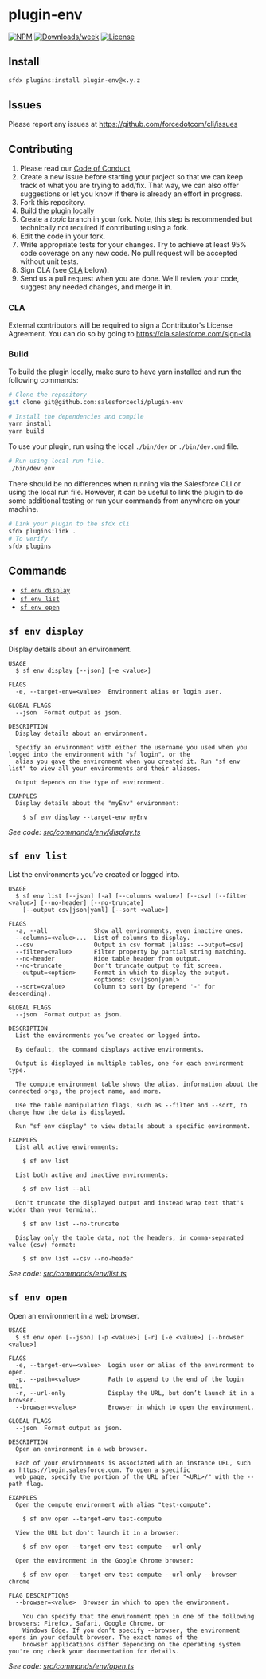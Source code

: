 # plugin-env

[![NPM](https://img.shields.io/npm/v/@salesforce/plugin-env.svg?label=@salesforce/plugin-env)](https://www.npmjs.com/package/@salesforce/plugin-env) [![Downloads/week](https://img.shields.io/npm/dw/@salesforce/plugin-env.svg)](https://npmjs.org/package/@salesforce/plugin-env) [![License](https://img.shields.io/badge/License-BSD%203--Clause-brightgreen.svg)](https://raw.githubusercontent.com/salesforcecli/plugin-env/main/LICENSE.txt)

## Install

```bash
sfdx plugins:install plugin-env@x.y.z
```

## Issues

Please report any issues at https://github.com/forcedotcom/cli/issues

## Contributing

1. Please read our [Code of Conduct](CODE_OF_CONDUCT.md)
2. Create a new issue before starting your project so that we can keep track of
   what you are trying to add/fix. That way, we can also offer suggestions or
   let you know if there is already an effort in progress.
3. Fork this repository.
4. [Build the plugin locally](#build)
5. Create a _topic_ branch in your fork. Note, this step is recommended but technically not required if contributing using a fork.
6. Edit the code in your fork.
7. Write appropriate tests for your changes. Try to achieve at least 95% code coverage on any new code. No pull request will be accepted without unit tests.
8. Sign CLA (see [CLA](#cla) below).
9. Send us a pull request when you are done. We'll review your code, suggest any needed changes, and merge it in.

### CLA

External contributors will be required to sign a Contributor's License
Agreement. You can do so by going to https://cla.salesforce.com/sign-cla.

### Build

To build the plugin locally, make sure to have yarn installed and run the following commands:

```bash
# Clone the repository
git clone git@github.com:salesforcecli/plugin-env

# Install the dependencies and compile
yarn install
yarn build
```

To use your plugin, run using the local `./bin/dev` or `./bin/dev.cmd` file.

```bash
# Run using local run file.
./bin/dev env
```

There should be no differences when running via the Salesforce CLI or using the local run file. However, it can be useful to link the plugin to do some additional testing or run your commands from anywhere on your machine.

```bash
# Link your plugin to the sfdx cli
sfdx plugins:link .
# To verify
sfdx plugins
```

## Commands

<!-- commands -->

- [`sf env display`](#sf-env-display)
- [`sf env list`](#sf-env-list)
- [`sf env open`](#sf-env-open)

## `sf env display`

Display details about an environment.

```
USAGE
  $ sf env display [--json] [-e <value>]

FLAGS
  -e, --target-env=<value>  Environment alias or login user.

GLOBAL FLAGS
  --json  Format output as json.

DESCRIPTION
  Display details about an environment.

  Specify an environment with either the username you used when you logged into the environment with "sf login", or the
  alias you gave the environment when you created it. Run "sf env list" to view all your environments and their aliases.

  Output depends on the type of environment.

EXAMPLES
  Display details about the "myEnv" environment:

    $ sf env display --target-env myEnv
```

_See code: [src/commands/env/display.ts](https://github.com/salesforcecli/plugin-env/blob/2.2.4/src/commands/env/display.ts)_

## `sf env list`

List the environments you’ve created or logged into.

```
USAGE
  $ sf env list [--json] [-a] [--columns <value>] [--csv] [--filter <value>] [--no-header] [--no-truncate]
    [--output csv|json|yaml] [--sort <value>]

FLAGS
  -a, --all             Show all environments, even inactive ones.
  --columns=<value>...  List of columns to display.
  --csv                 Output in csv format [alias: --output=csv]
  --filter=<value>      Filter property by partial string matching.
  --no-header           Hide table header from output.
  --no-truncate         Don't truncate output to fit screen.
  --output=<option>     Format in which to display the output.
                        <options: csv|json|yaml>
  --sort=<value>        Column to sort by (prepend '-' for descending).

GLOBAL FLAGS
  --json  Format output as json.

DESCRIPTION
  List the environments you’ve created or logged into.

  By default, the command displays active environments.

  Output is displayed in multiple tables, one for each environment type.

  The compute environment table shows the alias, information about the connected orgs, the project name, and more.

  Use the table manipulation flags, such as --filter and --sort, to change how the data is displayed.

  Run "sf env display" to view details about a specific environment.

EXAMPLES
  List all active environments:

    $ sf env list

  List both active and inactive environments:

    $ sf env list --all

  Don't truncate the displayed output and instead wrap text that's wider than your terminal:

    $ sf env list --no-truncate

  Display only the table data, not the headers, in comma-separated value (csv) format:

    $ sf env list --csv --no-header
```

_See code: [src/commands/env/list.ts](https://github.com/salesforcecli/plugin-env/blob/2.2.4/src/commands/env/list.ts)_

## `sf env open`

Open an environment in a web browser.

```
USAGE
  $ sf env open [--json] [-p <value>] [-r] [-e <value>] [--browser <value>]

FLAGS
  -e, --target-env=<value>  Login user or alias of the environment to open.
  -p, --path=<value>        Path to append to the end of the login URL.
  -r, --url-only            Display the URL, but don’t launch it in a browser.
  --browser=<value>         Browser in which to open the environment.

GLOBAL FLAGS
  --json  Format output as json.

DESCRIPTION
  Open an environment in a web browser.

  Each of your environments is associated with an instance URL, such as https://login.salesforce.com. To open a specific
  web page, specify the portion of the URL after "<URL>/" with the --path flag.

EXAMPLES
  Open the compute environment with alias "test-compute":

    $ sf env open --target-env test-compute

  View the URL but don't launch it in a browser:

    $ sf env open --target-env test-compute --url-only

  Open the environment in the Google Chrome browser:

    $ sf env open --target-env test-compute --url-only --browser chrome

FLAG DESCRIPTIONS
  --browser=<value>  Browser in which to open the environment.

    You can specify that the environment open in one of the following browsers: Firefox, Safari, Google Chrome, or
    Windows Edge. If you don’t specify --browser, the environment opens in your default browser. The exact names of the
    browser applications differ depending on the operating system you're on; check your documentation for details.
```

_See code: [src/commands/env/open.ts](https://github.com/salesforcecli/plugin-env/blob/2.2.4/src/commands/env/open.ts)_

<!-- commandsstop -->
